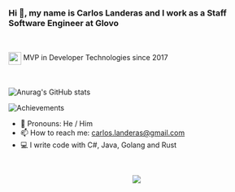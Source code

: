 

### Hi 👋, my name is Carlos Landeras and I work as a Staff Software Engineer at Glovo

<br/>
<p align="left">
  <img align="center" src="https://api.nuget.org/v3-flatcontainer/mvp.api/1.4.18304.5/icon" height="25"/>
  <span align="center">MVP in Developer Technologies since 2017</span>
</p>

<br/>


![Anurag's GitHub stats](https://github-readme-stats.vercel.app/api?username=CarlosLanderas&show_icons=true&theme=cobalt&count_private=false&hide=stars&count_private=true)

![Achievements](https://github-profile-trophy.vercel.app/?username=CarlosLanderas&theme=cobalt&margin-w=15)


- 💬 Pronouns: He / Him
- 📫 How to reach me: carlos.landeras@gmail.com
- 💻 I write code with C#, Java, Golang and Rust

<br/>

<p align="center">
  <img src="https://i.ibb.co/rfLZsLt/lande-talk.jpg"/>
</p>
